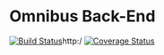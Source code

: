 # Omnibus Back-End

[![Build Status](https://img.shields.io/travis/omnibus-app/omnibus-backend.svg?style=flat)](https://travis-ci.org/omnibus-app/omnibus-backend)http:/
[![Coverage Status](https://img.shields.io/coveralls/omnibus-app/omnibus-backend.svg?style=flat)](https://coveralls.io/r/omnibus-app/omnibus-backend)
